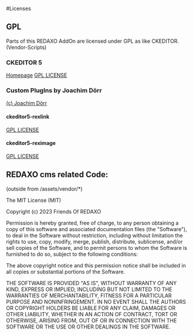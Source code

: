 #Licenses

## GPL

Parts of this REDAXO AddOn are licensed under GPL as like CKEDITOR.
(Vendor-Scripts) 

### CKEDITOR 5 
[Homepage](https://ckeditor.com)
[GPL LICENSE](https://github.com/ckeditor/ckeditor5/blob/master/LICENSE.md)

### Custom PlugIns by Joachim Dörr

[(c) Joachim Dörr](https://github.com/basecondition/ckeditor5-reximage/commits?author=joachimdoerr)

#### ckeditor5-rexlink
[GPL LICENSE](https://github.com/ckeditor/ckeditor5/blob/master/LICENSE.md)

#### ckeditor5-reximage
[GPL LICENSE](https://github.com/basecondition/ckeditor5-reximage/blob/master/LICENSE)


## REDAXO cms related Code: 

(outside from /assets/vendor/*)

The MIT License (MIT)

Copyright (c) 2023 Friends Of REDAXO

Permission is hereby granted, free of charge, to any person obtaining a copy
of this software and associated documentation files (the "Software"), to deal
in the Software without restriction, including without limitation the rights
to use, copy, modify, merge, publish, distribute, sublicense, and/or sell
copies of the Software, and to permit persons to whom the Software is
furnished to do so, subject to the following conditions:

The above copyright notice and this permission notice shall be included in all
copies or substantial portions of the Software.

THE SOFTWARE IS PROVIDED "AS IS", WITHOUT WARRANTY OF ANY KIND, EXPRESS OR
IMPLIED, INCLUDING BUT NOT LIMITED TO THE WARRANTIES OF MERCHANTABILITY,
FITNESS FOR A PARTICULAR PURPOSE AND NONINFRINGEMENT. IN NO EVENT SHALL THE
AUTHORS OR COPYRIGHT HOLDERS BE LIABLE FOR ANY CLAIM, DAMAGES OR OTHER
LIABILITY, WHETHER IN AN ACTION OF CONTRACT, TORT OR OTHERWISE, ARISING FROM,
OUT OF OR IN CONNECTION WITH THE SOFTWARE OR THE USE OR OTHER DEALINGS IN THE
SOFTWARE.
